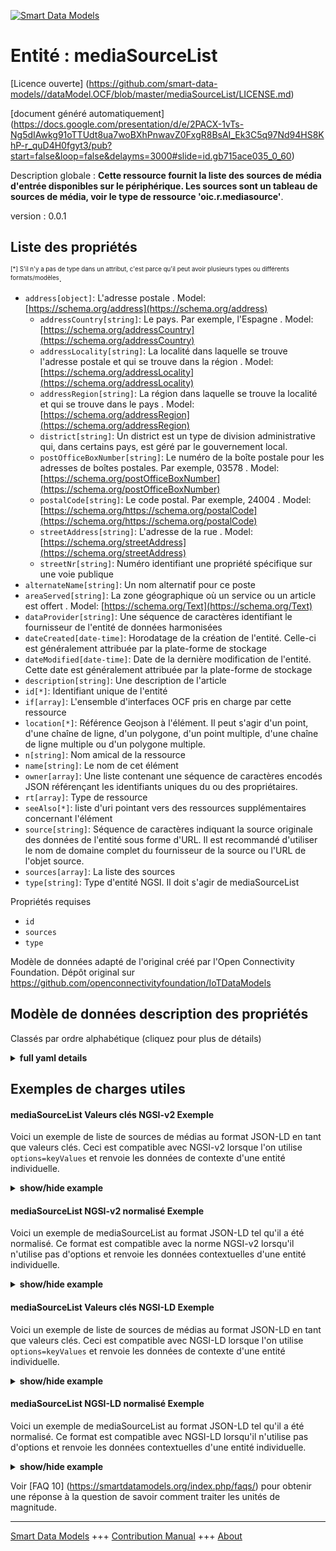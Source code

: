 <!-- 10-Header -->    
[![Smart Data Models](https://smartdatamodels.org/wp-content/uploads/2022/01/SmartDataModels_logo.png "Logo")](https://smartdatamodels.org)    
Entité : mediaSourceList    
========================<!-- /10-Header -->    
<!-- 15-License -->    
[Licence ouverte] (https://github.com/smart-data-models//dataModel.OCF/blob/master/mediaSourceList/LICENSE.md)    
[document généré automatiquement] (https://docs.google.com/presentation/d/e/2PACX-1vTs-Ng5dIAwkg91oTTUdt8ua7woBXhPnwavZ0FxgR8BsAI_Ek3C5q97Nd94HS8KhP-r_quD4H0fgyt3/pub?start=false&loop=false&delayms=3000#slide=id.gb715ace035_0_60)    
<!-- /15-License -->    
<!-- 20-Description -->    
Description globale : **Cette ressource fournit la liste des sources de média d'entrée disponibles sur le périphérique. Les sources sont un tableau de sources de média, voir le type de ressource 'oic.r.mediasource'**.    
version : 0.0.1    
<!-- /20-Description -->    
<!-- 30-PropertiesList -->    
## Liste des propriétés    
<sup><sub>[*] S'il n'y a pas de type dans un attribut, c'est parce qu'il peut avoir plusieurs types ou différents formats/modèles</sub></sup>.    
- `address[object]`: L'adresse postale  . Model: [https://schema.org/address](https://schema.org/address)	- `addressCountry[string]`: Le pays. Par exemple, l'Espagne  . Model: [https://schema.org/addressCountry](https://schema.org/addressCountry)    
	- `addressLocality[string]`: La localité dans laquelle se trouve l'adresse postale et qui se trouve dans la région  . Model: [https://schema.org/addressLocality](https://schema.org/addressLocality)    
	- `addressRegion[string]`: La région dans laquelle se trouve la localité et qui se trouve dans le pays  . Model: [https://schema.org/addressRegion](https://schema.org/addressRegion)    
	- `district[string]`: Un district est un type de division administrative qui, dans certains pays, est géré par le gouvernement local.      
	- `postOfficeBoxNumber[string]`: Le numéro de la boîte postale pour les adresses de boîtes postales. Par exemple, 03578  . Model: [https://schema.org/postOfficeBoxNumber](https://schema.org/postOfficeBoxNumber)    
	- `postalCode[string]`: Le code postal. Par exemple, 24004  . Model: [https://schema.org/https://schema.org/postalCode](https://schema.org/https://schema.org/postalCode)    
	- `streetAddress[string]`: L'adresse de la rue  . Model: [https://schema.org/streetAddress](https://schema.org/streetAddress)    
	- `streetNr[string]`: Numéro identifiant une propriété spécifique sur une voie publique      
- `alternateName[string]`: Un nom alternatif pour ce poste  - `areaServed[string]`: La zone géographique où un service ou un article est offert  . Model: [https://schema.org/Text](https://schema.org/Text)- `dataProvider[string]`: Une séquence de caractères identifiant le fournisseur de l'entité de données harmonisées  - `dateCreated[date-time]`: Horodatage de la création de l'entité. Celle-ci est généralement attribuée par la plate-forme de stockage  - `dateModified[date-time]`: Date de la dernière modification de l'entité. Cette date est généralement attribuée par la plate-forme de stockage  - `description[string]`: Une description de l'article  - `id[*]`: Identifiant unique de l'entité  - `if[array]`: L'ensemble d'interfaces OCF pris en charge par cette ressource  - `location[*]`: Référence Geojson à l'élément. Il peut s'agir d'un point, d'une chaîne de ligne, d'un polygone, d'un point multiple, d'une chaîne de ligne multiple ou d'un polygone multiple.  - `n[string]`: Nom amical de la ressource  - `name[string]`: Le nom de cet élément  - `owner[array]`: Une liste contenant une séquence de caractères encodés JSON référençant les identifiants uniques du ou des propriétaires.  - `rt[array]`: Type de ressource  - `seeAlso[*]`: liste d'uri pointant vers des ressources supplémentaires concernant l'élément  - `source[string]`: Séquence de caractères indiquant la source originale des données de l'entité sous forme d'URL. Il est recommandé d'utiliser le nom de domaine complet du fournisseur de la source ou l'URL de l'objet source.  - `sources[array]`: La liste des sources  - `type[string]`: Type d'entité NGSI. Il doit s'agir de mediaSourceList  <!-- /30-PropertiesList -->    
<!-- 35-RequiredProperties -->    
Propriétés requises    
- `id`  - `sources`  - `type`  <!-- /35-RequiredProperties -->    
<!-- 40-RequiredProperties -->    
Modèle de données adapté de l'original créé par l'Open Connectivity Foundation. Dépôt original sur https://github.com/openconnectivityfoundation/IoTDataModels    
<!-- /40-RequiredProperties -->    
<!-- 50-DataModelHeader -->    
## Modèle de données description des propriétés    
Classés par ordre alphabétique (cliquez pour plus de détails)    
<!-- /50-DataModelHeader -->    
<!-- 60-ModelYaml -->    
<details><summary><strong>full yaml details</strong></summary>      
```yaml    
mediaSourceList:      
  description: This Resource provides the list of input media sources available on the device.The sources are an array of Media Source(s) see Resource Type 'oic.r.mediasource'      
  properties:      
    address:      
      description: The mailing address      
      properties:      
        addressCountry:      
          description: 'The country. For example, Spain'      
          type: string      
          x-ngsi:      
            model: https://schema.org/addressCountry      
            type: Property      
        addressLocality:      
          description: 'The locality in which the street address is, and which is in the region'      
          type: string      
          x-ngsi:      
            model: https://schema.org/addressLocality      
            type: Property      
        addressRegion:      
          description: 'The region in which the locality is, and which is in the country'      
          type: string      
          x-ngsi:      
            model: https://schema.org/addressRegion      
            type: Property      
        district:      
          description: 'A district is a type of administrative division that, in some countries, is managed by the local government'      
          type: string      
          x-ngsi:      
            type: Property      
        postOfficeBoxNumber:      
          description: 'The post office box number for PO box addresses. For example, 03578'      
          type: string      
          x-ngsi:      
            model: https://schema.org/postOfficeBoxNumber      
            type: Property      
        postalCode:      
          description: 'The postal code. For example, 24004'      
          type: string      
          x-ngsi:      
            model: https://schema.org/https://schema.org/postalCode      
            type: Property      
        streetAddress:      
          description: The street address      
          type: string      
          x-ngsi:      
            model: https://schema.org/streetAddress      
            type: Property      
        streetNr:      
          description: Number identifying a specific property on a public street      
          type: string      
          x-ngsi:      
            type: Property      
      type: object      
      x-ngsi:      
        model: https://schema.org/address      
        type: Property      
    alternateName:      
      description: An alternative name for this item      
      type: string      
      x-ngsi:      
        type: Property      
    areaServed:      
      description: The geographic area where a service or offered item is provided      
      type: string      
      x-ngsi:      
        model: https://schema.org/Text      
        type: Property      
    dataProvider:      
      description: A sequence of characters identifying the provider of the harmonised data entity      
      type: string      
      x-ngsi:      
        type: Property      
    dateCreated:      
      description: Entity creation timestamp. This will usually be allocated by the storage platform      
      format: date-time      
      type: string      
      x-ngsi:      
        type: Property      
    dateModified:      
      description: Timestamp of the last modification of the entity. This will usually be allocated by the storage platform      
      format: date-time      
      type: string      
      x-ngsi:      
        type: Property      
    description:      
      description: A description of this item      
      type: string      
      x-ngsi:      
        type: Property      
    id:      
      anyOf:      
        - description: Identifier format of any NGSI entity      
          maxLength: 256      
          minLength: 1      
          pattern: ^[\w\-\.\{\}\$\+\*\[\]`|~^@!,:\\]+$      
          type: string      
          x-ngsi:      
            type: Property      
        - description: Identifier format of any NGSI entity      
          format: uri      
          type: string      
          x-ngsi:      
            type: Property      
      description: Unique identifier of the entity      
      x-ngsi:      
        type: Property      
    if:      
      description: The OCF Interface set supported by this Resource      
      items:      
        enum:      
          - oic.if.a      
          - oic.if.baseline      
        type: string      
      minItems: 2      
      readOnly: true      
      type: array      
      uniqueItems: true      
      x-ngsi:      
        type: Property      
    location:      
      description: 'Geojson reference to the item. It can be Point, LineString, Polygon, MultiPoint, MultiLineString or MultiPolygon'      
      oneOf:      
        - description: Geojson reference to the item. Point      
          properties:      
            bbox:      
              items:      
                type: number      
              minItems: 4      
              type: array      
            coordinates:      
              items:      
                type: number      
              minItems: 2      
              type: array      
            type:      
              enum:      
                - Point      
              type: string      
          required:      
            - type      
            - coordinates      
          title: GeoJSON Point      
          type: object      
          x-ngsi:      
            type: GeoProperty      
        - description: Geojson reference to the item. LineString      
          properties:      
            bbox:      
              items:      
                type: number      
              minItems: 4      
              type: array      
            coordinates:      
              items:      
                items:      
                  type: number      
                minItems: 2      
                type: array      
              minItems: 2      
              type: array      
            type:      
              enum:      
                - LineString      
              type: string      
          required:      
            - type      
            - coordinates      
          title: GeoJSON LineString      
          type: object      
          x-ngsi:      
            type: GeoProperty      
        - description: Geojson reference to the item. Polygon      
          properties:      
            bbox:      
              items:      
                type: number      
              minItems: 4      
              type: array      
            coordinates:      
              items:      
                items:      
                  items:      
                    type: number      
                  minItems: 2      
                  type: array      
                minItems: 4      
                type: array      
              type: array      
            type:      
              enum:      
                - Polygon      
              type: string      
          required:      
            - type      
            - coordinates      
          title: GeoJSON Polygon      
          type: object      
          x-ngsi:      
            type: GeoProperty      
        - description: Geojson reference to the item. MultiPoint      
          properties:      
            bbox:      
              items:      
                type: number      
              minItems: 4      
              type: array      
            coordinates:      
              items:      
                items:      
                  type: number      
                minItems: 2      
                type: array      
              type: array      
            type:      
              enum:      
                - MultiPoint      
              type: string      
          required:      
            - type      
            - coordinates      
          title: GeoJSON MultiPoint      
          type: object      
          x-ngsi:      
            type: GeoProperty      
        - description: Geojson reference to the item. MultiLineString      
          properties:      
            bbox:      
              items:      
                type: number      
              minItems: 4      
              type: array      
            coordinates:      
              items:      
                items:      
                  items:      
                    type: number      
                  minItems: 2      
                  type: array      
                minItems: 2      
                type: array      
              type: array      
            type:      
              enum:      
                - MultiLineString      
              type: string      
          required:      
            - type      
            - coordinates      
          title: GeoJSON MultiLineString      
          type: object      
          x-ngsi:      
            type: GeoProperty      
        - description: Geojson reference to the item. MultiLineString      
          properties:      
            bbox:      
              items:      
                type: number      
              minItems: 4      
              type: array      
            coordinates:      
              items:      
                items:      
                  items:      
                    items:      
                      type: number      
                    minItems: 2      
                    type: array      
                  minItems: 4      
                  type: array      
                type: array      
              type: array      
            type:      
              enum:      
                - MultiPolygon      
              type: string      
          required:      
            - type      
            - coordinates      
          title: GeoJSON MultiPolygon      
          type: object      
          x-ngsi:      
            type: GeoProperty      
      x-ngsi:      
        type: GeoProperty      
    n:      
      description: Friendly name of the Resource      
      maxLength: 64      
      readOnly: true      
      type: string      
      x-ngsi:      
        type: Property      
    name:      
      description: The name of this item      
      type: string      
      x-ngsi:      
        type: Property      
    owner:      
      description: A List containing a JSON encoded sequence of characters referencing the unique Ids of the owner(s)      
      items:      
        anyOf:      
          - description: Identifier format of any NGSI entity      
            maxLength: 256      
            minLength: 1      
            pattern: ^[\w\-\.\{\}\$\+\*\[\]`|~^@!,:\\]+$      
            type: string      
            x-ngsi:      
              type: Property      
          - description: Identifier format of any NGSI entity      
            format: uri      
            type: string      
            x-ngsi:      
              type: Property      
        description: Unique identifier of the entity      
        x-ngsi:      
          type: Property      
      type: array      
      x-ngsi:      
        type: Property      
    rt:      
      description: Resource Type      
      items:      
        enum:      
          - oic.r.media.input      
        maxLength: 64      
        type: string      
      minItems: 1      
      readOnly: true      
      type: array      
      uniqueItems: true      
      x-ngsi:      
        type: Property      
    seeAlso:      
      description: list of uri pointing to additional resources about the item      
      oneOf:      
        - items:      
            format: uri      
            type: string      
          minItems: 1      
          type: array      
        - format: uri      
          type: string      
      x-ngsi:      
        type: Property      
    source:      
      description: 'A sequence of characters giving the original source of the entity data as a URL. Recommended to be the fully qualified domain name of the source provider, or the URL to the source object'      
      type: string      
      x-ngsi:      
        type: Property      
    sources:      
      description: The list of sources      
      items:      
        properties:      
          sourceName:      
            description: Specifies a pre-defined media input or output      
            type: string      
          sourceNumber:      
            description: Label to specify the instance      
            readOnly: true      
            type: string      
          sourceType:      
            description: Specifies the type of the source      
            enum:      
              - audioOnly      
              - videoOnly      
              - audioPlusVideo      
            readOnly: true      
            type: string      
          status:      
            description: Specifies if the specific source instance is selected or not      
            type: boolean      
        type: object      
      type: array      
      x-ngsi:      
        type: Property      
    type:      
      description: NGSI entity type. It has to be mediaSourceList      
      enum:      
        - mediaSourceList      
      type: string      
      x-ngsi:      
        type: Property      
  required:      
    - sources      
    - id      
    - type      
  type: object      
  x-derived-from: https://raw.githubusercontent.com/openconnectivityfoundation/IoTDataModels/master/mediaSourceInputResURI.swagger.json      
  x-disclaimer: 'Redistribution and use in source and binary forms, with or without modification, are permitted  provided that the license conditions are met. Copyleft (c) 2022 Contributors to Smart Data Models Program'      
  x-license-url: https://github.com/smart-data-models/dataModel.OCF/blob/master/mediaSourceList/LICENSE.md      
  x-model-schema: https://smart-data-models.github.io/dataModel.OCF/mediaSourceList/schema.json      
  x-model-tags: OCF      
  x-version: 0.0.1      
```    
</details>      
<!-- /60-ModelYaml -->    
<!-- 70-MiddleNotes -->    
<!-- /70-MiddleNotes -->    
<!-- 80-Examples -->    
## Exemples de charges utiles    
#### mediaSourceList Valeurs clés NGSI-v2 Exemple    
Voici un exemple de liste de sources de médias au format JSON-LD en tant que valeurs clés. Ceci est compatible avec NGSI-v2 lorsque l'on utilise `options=keyValues` et renvoie les données de contexte d'une entité individuelle.    
<details><summary><strong>show/hide example</strong></summary>      
```json  
{  
  "id": "urn:ngsi-ld:mediaSourceList:id:RSGQ:51535333",  
  "dateCreated": "2016-05-26T14:06:07Z",  
  "dateModified": "2008-09-22T06:26:34Z",  
  "source": "P",  
  "name": "Type put group huge degree conference foreign. Off",  
  "alternateName": "Word cell occur him series catch. Contain p",  
  "description": "Clearly can by. Certain country work former because opportunity.",  
  "dataProvider": "Grow traditional nearly truth. Stay director event since.",  
  "owner": [  
    "urn:ngsi-ld:mediaSourceList:items:DCFG:76625323",  
    "urn:ngsi-ld:mediaSourceList:items:YTOC:57339917"  
  ],  
  "seeAlso": [  
    "urn:ngsi-ld:mediaSourceList:items:VLHX:87167133"  
  ],  
  "location": {  
    "type": "Point",  
    "coordinates": [  
      80.9765045,  
      -1.698836  
    ]  
  },  
  "address": {  
    "streetAddress": "",  
    "addressLocality": "Commercial young wind gas necessary with soldier. Speech back ",  
    "addressRegion": "Bed message must security least my. Huge design trip third someone wait rather.",  
    "addressCountry": "Safe thing ok late open",  
    "postalCode": "Local ball unit small. Available say easy she should drop shou",  
    "postOfficeBoxNumber": "Book walk near early. Pretty fight time say near sing site lot",  
    "streetNr": "Man shake officer account u",  
    "district": "Hit parent western first noth"  
  },  
  "areaServed": "Sit security call special name treat take how. These we let begin reveal wish.",  
  "rt": [  
    "oic.r.media.input"  
  ],  
  "sources": [  
    {  
      "sourceName": "Market movie head upon glass indicate. Structure field write medical. Network station arrive simply.",  
      "sourceNumber": "Win increase center measu",  
      "sourceType": "audioOnly",  
      "status": true  
    },  
    {  
      "sourceName": "Run PM piece they cost item. His personal maybe wall.",  
      "sourceNumber": "Effort exist sure shoulder national my. Offer various town author yet account.",  
      "sourceType": "videoOnly",  
      "status": false  
    }  
  ],  
  "n": "They fore",  
  "if": [  
    "oic.if.a",  
    "oic.if.baseline"  
  ],  
  "type": "mediaSourceList"  
}  
```  
</details>    
#### mediaSourceList NGSI-v2 normalisé Exemple    
Voici un exemple de mediaSourceList au format JSON-LD tel qu'il a été normalisé. Ce format est compatible avec la norme NGSI-v2 lorsqu'il n'utilise pas d'options et renvoie les données contextuelles d'une entité individuelle.    
<details><summary><strong>show/hide example</strong></summary>      
```json  
{  
  "id": "urn:ngsi-ld:mediaSourceList:id:RSGQ:51535333",  
  "dateCreated": {  
    "type": "DateTime",  
    "value": "2016-05-26T14:06:07Z"  
  },  
  "dateModified": {  
    "type": "DateTime",  
    "value": "2008-09-22T06:26:34Z"  
  },  
  "source": {  
    "type": "Text",  
    "value": "P"  
  },  
  "name": {  
    "type": "Text",  
    "value": "Type put group huge degree conference foreign. Off"  
  },  
  "alternateName": {  
    "type": "Text",  
    "value": "Word cell occur him series catch. Contain p"  
  },  
  "description": {  
    "type": "Text",  
    "value": "Clearly can by. Certain country work former because opportunity."  
  },  
  "dataProvider": {  
    "type": "Text",  
    "value": "Grow traditional nearly truth. Stay director event since."  
  },  
  "owner": {  
    "type": "StructuredValue",  
    "value": [  
      "urn:ngsi-ld:mediaSourceList:items:DCFG:76625323",  
      "urn:ngsi-ld:mediaSourceList:items:YTOC:57339917"  
    ]  
  },  
  "seeAlso": {  
    "type": "StructuredValue",  
    "value": [  
      "urn:ngsi-ld:mediaSourceList:items:VLHX:87167133"  
    ]  
  },  
  "location": {  
    "type": "geo:json",  
    "value": {  
      "type": "Point",  
      "coordinates": [  
        80.9765045,  
        -1.698836  
      ]  
    }  
  },  
  "address": {  
    "type": "StructuredValue",  
    "value": {  
      "streetAddress": "",  
      "addressLocality": "Commercial young wind gas necessary with soldier. Speech back ",  
      "addressRegion": "Bed message must security least my. Huge design trip third someone wait rather.",  
      "addressCountry": "Safe thing ok late open",  
      "postalCode": "Local ball unit small. Available say easy she should drop shou",  
      "postOfficeBoxNumber": "Book walk near early. Pretty fight time say near sing site lot",  
      "streetNr": "Man shake officer account u",  
      "district": "Hit parent western first noth"  
    }  
  },  
  "areaServed": {  
    "type": "Text",  
    "value": "Sit security call special name treat take how. These we let begin reveal wish."  
  },  
  "rt": {  
    "type": "StructuredValue",  
    "value": [  
      "oic.r.media.input"  
    ]  
  },  
  "sources": {  
    "type": "StructuredValue",  
    "value": [  
      {  
        "sourceName": "Market movie head upon glass indicate. Structure field write medical. Network station arrive simply.",  
        "sourceNumber": "Win increase center measu",  
        "sourceType": "audioOnly",  
        "status": true  
      },  
      {  
        "sourceName": "Run PM piece they cost item. His personal maybe wall.",  
        "sourceNumber": "Effort exist sure shoulder national my. Offer various town author yet account.",  
        "sourceType": "videoOnly",  
        "status": false  
      }  
    ]  
  },  
  "n": {  
    "type": "Text",  
    "value": "They fore"  
  },  
  "if": {  
    "type": "StructuredValue",  
    "value": [  
      "oic.if.a",  
      "oic.if.baseline"  
    ]  
  },  
  "type": "mediaSourceList"  
}  
```  
</details>    
#### mediaSourceList Valeurs clés NGSI-LD Exemple    
Voici un exemple de liste de sources de médias au format JSON-LD en tant que valeurs clés. Ceci est compatible avec NGSI-LD lorsque l'on utilise `options=keyValues` et renvoie les données de contexte d'une entité individuelle.    
<details><summary><strong>show/hide example</strong></summary>      
```json  
{  
  "id": "urn:ngsi-ld:mediaSourceList:id:RSGQ:51535333",  
  "dateCreated": "2016-05-26T14:06:07Z",  
  "dateModified": "2008-09-22T06:26:34Z",  
  "source": "P",  
  "name": "Type put group huge degree conference foreign. Off",  
  "alternateName": "Word cell occur him series catch. Contain p",  
  "description": "Clearly can by. Certain country work former because opportunity.",  
  "dataProvider": "Grow traditional nearly truth. Stay director event since.",  
  "owner": [  
    "urn:ngsi-ld:mediaSourceList:items:DCFG:76625323",  
    "urn:ngsi-ld:mediaSourceList:items:YTOC:57339917"  
  ],  
  "seeAlso": [  
    "urn:ngsi-ld:mediaSourceList:items:VLHX:87167133"  
  ],  
  "location": {  
    "type": "Point",  
    "coordinates": [  
      80.9765045,  
      -1.698836  
    ]  
  },  
  "address": {  
    "streetAddress": "",  
    "addressLocality": "Commercial young wind gas necessary with soldier. Speech back ",  
    "addressRegion": "Bed message must security least my. Huge design trip third someone wait rather.",  
    "addressCountry": "Safe thing ok late open",  
    "postalCode": "Local ball unit small. Available say easy she should drop shou",  
    "postOfficeBoxNumber": "Book walk near early. Pretty fight time say near sing site lot",  
    "streetNr": "Man shake officer account u",  
    "district": "Hit parent western first noth"  
  },  
  "areaServed": "Sit security call special name treat take how. These we let begin reveal wish.",  
  "rt": [  
    "oic.r.media.input"  
  ],  
  "sources": [  
    {  
      "sourceName": "Market movie head upon glass indicate. Structure field write medical. Network station arrive simply.",  
      "sourceNumber": "Win increase center measu",  
      "sourceType": "audioOnly",  
      "status": true  
    },  
    {  
      "sourceName": "Run PM piece they cost item. His personal maybe wall.",  
      "sourceNumber": "Effort exist sure shoulder national my. Offer various town author yet account.",  
      "sourceType": "videoOnly",  
      "status": false  
    }  
  ],  
  "n": "They fore",  
  "if": [  
    "oic.if.a",  
    "oic.if.baseline"  
  ],  
  "type": "mediaSourceList",  
  "@context": [  
    "https://smartdatamodels.org/context.jsonld"  
  ]  
}  
```  
</details>    
#### mediaSourceList NGSI-LD normalisé Exemple    
Voici un exemple de mediaSourceList au format JSON-LD tel qu'il a été normalisé. Ce format est compatible avec NGSI-LD lorsqu'il n'utilise pas d'options et renvoie les données contextuelles d'une entité individuelle.    
<details><summary><strong>show/hide example</strong></summary>      
```json  
{  
    "id": "urn:ngsi-ld:mediaSourceList:id:RSGQ:51535333",  
    "dateCreated": {  
        "type": "Property",  
        "value": {  
            "@type": "DateTime",  
            "@value": "2016-05-26T14:06:07Z"  
        }  
    },  
    "dateModified": {  
        "type": "Property",  
        "value": {  
            "@type": "DateTime",  
            "@value": "2008-09-22T06:26:34Z"  
        }  
    },  
    "source": {  
        "type": "Property",  
        "value": "P"  
    },  
    "name": {  
        "type": "Property",  
        "value": "Type put group huge degree conference foreign. Off"  
    },  
    "alternateName": {  
        "type": "Property",  
        "value": "Word cell occur him series catch. Contain p"  
    },  
    "description": {  
        "type": "Property",  
        "value": "Clearly can by. Certain country work former because opportunity."  
    },  
    "dataProvider": {  
        "type": "Property",  
        "value": "Grow traditional nearly truth. Stay director event since."  
    },  
    "owner": {  
        "type": "Property",  
        "value": [  
            "urn:ngsi-ld:mediaSourceList:items:DCFG:76625323",  
            "urn:ngsi-ld:mediaSourceList:items:YTOC:57339917"  
        ]  
    },  
    "seeAlso": {  
        "type": "Property",  
        "value": [  
            "urn:ngsi-ld:mediaSourceList:items:VLHX:87167133"  
        ]  
    },  
    "location": {  
        "type": "GeoProperty",  
        "value": {  
            "type": "Point",  
            "coordinates": [  
                80.9765045,  
                -1.698836  
            ]  
        }  
    },  
    "address": {  
        "type": "Property",  
        "value": {  
            "streetAddress": "",  
            "addressLocality": "Commercial young wind gas necessary with soldier. Speech back ",  
            "addressRegion": "Bed message must security least my. Huge design trip third someone wait rather.",  
            "addressCountry": "Safe thing ok late open",  
            "postalCode": "Local ball unit small. Available say easy she should drop shou",  
            "postOfficeBoxNumber": "Book walk near early. Pretty fight time say near sing site lot",  
            "streetNr": "Man shake officer account u",  
            "district": "Hit parent western first noth"  
        }  
    },  
    "areaServed": {  
        "type": "Property",  
        "value": "Sit security call special name treat take how. These we let begin reveal wish."  
    },  
    "rt": {  
        "type": "Property",  
        "value": [  
            "oic.r.media.input"  
        ]  
    },  
    "sources": {  
        "type": "Property",  
        "value": [  
            {  
                "sourceName": "Market movie head upon glass indicate. Structure field write medical. Network station arrive simply.",  
                "sourceNumber": "Win increase center measu",  
                "sourceType": "audioOnly",  
                "status": true  
            },  
            {  
                "sourceName": "Run PM piece they cost item. His personal maybe wall.",  
                "sourceNumber": "Effort exist sure shoulder national my. Offer various town author yet account.",  
                "sourceType": "videoOnly",  
                "status": false  
            }  
        ]  
    },  
    "n": {  
        "type": "Property",  
        "value": "They fore"  
    },  
    "if": {  
        "type": "Property",  
        "value": [  
            "oic.if.a",  
            "oic.if.baseline"  
        ]  
    },  
    "type": "mediaSourceList",  
    "@context": [  
        "https://smartdatamodels.org/context.jsonld"  
    ]  
}  
```  
</details><!-- /80-Examples -->    
<!-- 90-FooterNotes -->    
<!-- /90-FooterNotes -->    
<!-- 95-Units -->    
Voir [FAQ 10] (https://smartdatamodels.org/index.php/faqs/) pour obtenir une réponse à la question de savoir comment traiter les unités de magnitude.    
<!-- /95-Units -->    
<!-- 97-LastFooter -->    
---    
[Smart Data Models](https://smartdatamodels.org) +++ [Contribution Manual](https://bit.ly/contribution_manual) +++ [About](https://bit.ly/Introduction_SDM)<!-- /97-LastFooter -->    
